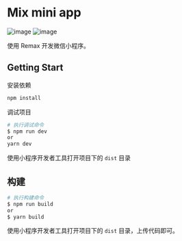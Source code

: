 # Mix mini app

![image](https://user-images.githubusercontent.com/41265413/117537019-03e29880-b031-11eb-843b-1e3931a61c66.png)
![image](https://user-images.githubusercontent.com/41265413/117537023-07761f80-b031-11eb-86bc-eb41860768d9.png)


使用 Remax 开发微信小程序。

## Getting Start

安装依赖

```bash
npm install
```

调试项目

```bash
# 执行调试命令
$ npm run dev
or
yarn dev
```

使用小程序开发者工具打开项目下的 `dist` 目录

## 构建

```bash
# 执行构建命令
$ npm run build
or
$ yarn build
```

使用小程序开发者工具打开项目下的 `dist` 目录，上传代码即可。

